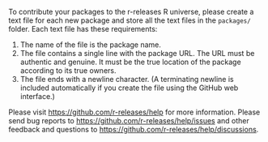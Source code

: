 To contribute your packages to the r-releases R universe, please create a text file for each new package and store all the text files in the `packages/` folder. Each text file has these requirements:

1. The name of the file is the package name.
2. The file contains a single line with the package URL. The URL must be authentic and genuine. It must be the true location of the package according to its true owners.
3. The file ends with a newline character. (A terminating newline is included automatically if you create the file using the GitHub web interface.)

Please visit https://github.com/r-releases/help for more information. Please send bug reports to https://github.com/r-releases/help/issues and other feedback and questions to https://github.com/r-releases/help/discussions.
